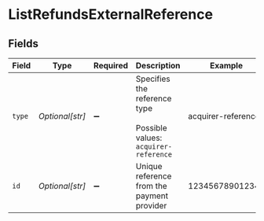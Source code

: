 # ListRefundsExternalReference


## Fields

| Field                                                               | Type                                                                | Required                                                            | Description                                                         | Example                                                             |
| ------------------------------------------------------------------- | ------------------------------------------------------------------- | ------------------------------------------------------------------- | ------------------------------------------------------------------- | ------------------------------------------------------------------- |
| `type`                                                              | *Optional[str]*                                                     | :heavy_minus_sign:                                                  | Specifies the reference type<br/><br/>Possible values: `acquirer-reference` | acquirer-reference                                                  |
| `id`                                                                | *Optional[str]*                                                     | :heavy_minus_sign:                                                  | Unique reference from the payment provider                          | 123456789012345                                                     |